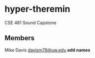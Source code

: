 hyper-theremin
==============

CSE 481 Sound Capstone

Members
-------
Mike Davis davism78@uw.edu
**add names**